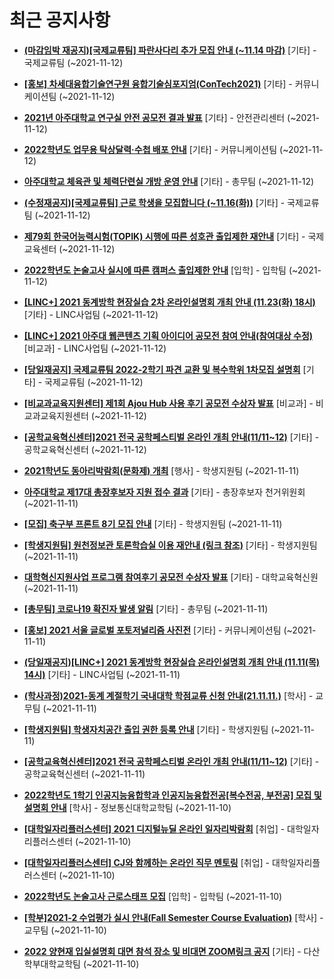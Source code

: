 # 최근 공지사항

* **[(마감임박 재공지)[국제교류팀] 파란사다리 추가 모집 안내 (~11.14 마감)](http://ajou.ac.kr/kr/ajou/notice.do?mode=view&amp;articleNo=114891&amp;article.offset=0&amp;articleLimit=30)**
 [기타] - 국제교류팀 (~2021-11-12)

* **[[홍보] 차세대융합기술연구원 융합기술심포지엄(ConTech2021)](http://ajou.ac.kr/kr/ajou/notice.do?mode=view&amp;articleNo=114884&amp;article.offset=0&amp;articleLimit=30)**
 [기타] - 커뮤니케이션팀 (~2021-11-12)

* **[2021년 아주대학교 연구실 안전 공모전 결과 발표](http://ajou.ac.kr/kr/ajou/notice.do?mode=view&amp;articleNo=114883&amp;article.offset=0&amp;articleLimit=30)**
 [기타] - 안전관리센터 (~2021-11-12)

* **[2022학년도 업무용 탁상달력·수첩 배포 안내](http://ajou.ac.kr/kr/ajou/notice.do?mode=view&amp;articleNo=114882&amp;article.offset=0&amp;articleLimit=30)**
 [기타] - 커뮤니케이션팀 (~2021-11-12)

* **[아주대학교 체육관 및 체력단련실 개방 운영 안내](http://ajou.ac.kr/kr/ajou/notice.do?mode=view&amp;articleNo=114880&amp;article.offset=0&amp;articleLimit=30)**
 [기타] - 총무팀 (~2021-11-12)

* **[(수정재공지)[국제교류팀] 근로 학생을 모집합니다 (~11.16(화))](http://ajou.ac.kr/kr/ajou/notice.do?mode=view&amp;articleNo=114877&amp;article.offset=0&amp;articleLimit=30)**
 [기타] - 국제교류팀 (~2021-11-12)

* **[제79회 한국어능력시험(TOPIK) 시행에 따른 성호관 출입제한 재안내](http://ajou.ac.kr/kr/ajou/notice.do?mode=view&amp;articleNo=114874&amp;article.offset=0&amp;articleLimit=30)**
 [기타] - 국제교육센터 (~2021-11-12)

* **[2022학년도 논술고사 실시에 따른 캠퍼스 출입제한 안내](http://ajou.ac.kr/kr/ajou/notice.do?mode=view&amp;articleNo=114871&amp;article.offset=0&amp;articleLimit=30)**
 [입학] - 입학팀 (~2021-11-12)

* **[[LINC+] 2021 동계방학 현장실습 2차 온라인설명회 개최 안내 (11.23(화) 18시)](http://ajou.ac.kr/kr/ajou/notice.do?mode=view&amp;articleNo=114864&amp;article.offset=0&amp;articleLimit=30)**
 [기타] - LINC사업팀 (~2021-11-12)

* **[[LINC+] 2021 아주대 웹콘텐츠 기획 아이디어 공모전 참여 안내(참여대상 수정)](http://ajou.ac.kr/kr/ajou/notice.do?mode=view&amp;articleNo=114863&amp;article.offset=0&amp;articleLimit=30)**
 [비교과] - LINC사업팀 (~2021-11-12)

* **[[당일재공지] 국제교류팀 2022-2학기 파견 교환 및 복수학위 1차모집 설명회](http://ajou.ac.kr/kr/ajou/notice.do?mode=view&amp;articleNo=114861&amp;article.offset=0&amp;articleLimit=30)**
 [기타] - 국제교류팀 (~2021-11-12)

* **[[비교과교육지원센터] 제1회 Ajou Hub 사용 후기 공모전 수상자 발표](http://ajou.ac.kr/kr/ajou/notice.do?mode=view&amp;articleNo=114860&amp;article.offset=0&amp;articleLimit=30)**
 [비교과] - 비교과교육지원센터 (~2021-11-12)

* **[[공학교육혁신센터]2021 전국 공학페스티벌 온라인 개최 안내(11/11~12)](http://ajou.ac.kr/kr/ajou/notice.do?mode=view&amp;articleNo=114857&amp;article.offset=0&amp;articleLimit=30)**
 [기타] - 공학교육혁신센터 (~2021-11-12)

* **[2021학년도 동아리박람회(문화제) 개최](http://ajou.ac.kr/kr/ajou/notice.do?mode=view&amp;articleNo=114855&amp;article.offset=0&amp;articleLimit=30)**
 [행사] - 학생지원팀 (~2021-11-11)

* **[아주대학교 제17대 총장후보자 지원 접수 결과](http://ajou.ac.kr/kr/ajou/notice.do?mode=view&amp;articleNo=114851&amp;article.offset=0&amp;articleLimit=30)**
 [기타] - 총장후보자 천거위원회 (~2021-11-11)

* **[[모집] 축구부 프론트 8기 모집 안내](http://ajou.ac.kr/kr/ajou/notice.do?mode=view&amp;articleNo=114844&amp;article.offset=0&amp;articleLimit=30)**
 [기타] - 학생지원팀 (~2021-11-11)

* **[[학생지원팀] 원천정보관 토론학습실 이용 재안내 (링크 참조)](http://ajou.ac.kr/kr/ajou/notice.do?mode=view&amp;articleNo=114834&amp;article.offset=0&amp;articleLimit=30)**
 [기타] - 학생지원팀 (~2021-11-11)

* **[대학혁신지원사업 프로그램 참여후기 공모전 수상자 발표](http://ajou.ac.kr/kr/ajou/notice.do?mode=view&amp;articleNo=114833&amp;article.offset=0&amp;articleLimit=30)**
 [기타] - 대학교육혁신원 (~2021-11-11)

* **[[총무팀] 코로나19 확진자 발생 알림](http://ajou.ac.kr/kr/ajou/notice.do?mode=view&amp;articleNo=114831&amp;article.offset=0&amp;articleLimit=30)**
 [기타] - 총무팀 (~2021-11-11)

* **[[홍보] 2021 서울 글로벌 포토저널리즘 사진전](http://ajou.ac.kr/kr/ajou/notice.do?mode=view&amp;articleNo=114829&amp;article.offset=0&amp;articleLimit=30)**
 [기타] - 커뮤니케이션팀 (~2021-11-11)

* **[(당일재공지)[LINC+] 2021 동계방학 현장실습 온라인설명회 개최 안내 (11.11(목) 14시)](http://ajou.ac.kr/kr/ajou/notice.do?mode=view&amp;articleNo=114826&amp;article.offset=0&amp;articleLimit=30)**
 [기타] - LINC사업팀 (~2021-11-11)

* **[(학사과정)2021-동계 계절학기 국내대학 학점교류 신청 안내(21.11.11.)](http://ajou.ac.kr/kr/ajou/notice.do?mode=view&amp;articleNo=114821&amp;article.offset=0&amp;articleLimit=30)**
 [학사] - 교무팀 (~2021-11-11)

* **[[학생지원팀] 학생자치공간 출입 권한 등록 안내](http://ajou.ac.kr/kr/ajou/notice.do?mode=view&amp;articleNo=114818&amp;article.offset=0&amp;articleLimit=30)**
 [기타] - 학생지원팀 (~2021-11-11)

* **[[공학교육혁신센터]2021 전국 공학페스티벌 온라인 개최 안내(11/11~12)](http://ajou.ac.kr/kr/ajou/notice.do?mode=view&amp;articleNo=114817&amp;article.offset=0&amp;articleLimit=30)**
 [기타] - 공학교육혁신센터 (~2021-11-11)

* **[2022학년도 1학기 인공지능융합학과 인공지능융합전공[복수전공, 부전공] 모집 및 설명회 안내](http://ajou.ac.kr/kr/ajou/notice.do?mode=view&amp;articleNo=114813&amp;article.offset=0&amp;articleLimit=30)**
 [학사] - 정보통신대학교학팀 (~2021-11-10)

* **[[대학일자리플러스센터] 2021 디지털뉴딜 온라인 일자리박람회](http://ajou.ac.kr/kr/ajou/notice.do?mode=view&amp;articleNo=114812&amp;article.offset=0&amp;articleLimit=30)**
 [취업] - 대학일자리플러스센터 (~2021-11-10)

* **[[대학일자리플러스센터] CJ와 함께하는 온라인 직무 멘토링](http://ajou.ac.kr/kr/ajou/notice.do?mode=view&amp;articleNo=114811&amp;article.offset=0&amp;articleLimit=30)**
 [취업] - 대학일자리플러스센터 (~2021-11-10)

* **[2022학년도 논술고사 근로스태프 모집](http://ajou.ac.kr/kr/ajou/notice.do?mode=view&amp;articleNo=114809&amp;article.offset=0&amp;articleLimit=30)**
 [입학] - 입학팀 (~2021-11-10)

* **[[학부]2021-2 수업평가 실시 안내(Fall Semester Course Evaluation)](http://ajou.ac.kr/kr/ajou/notice.do?mode=view&amp;articleNo=114808&amp;article.offset=0&amp;articleLimit=30)**
 [학사] - 교무팀 (~2021-11-10)

* **[2022 양현재 입실설명회 대면 참석 장소 및 비대면 ZOOM링크 공지](http://ajou.ac.kr/kr/ajou/notice.do?mode=view&amp;articleNo=114799&amp;article.offset=0&amp;articleLimit=30)**
 [기타] - 다산학부대학교학팀 (~2021-11-10)
